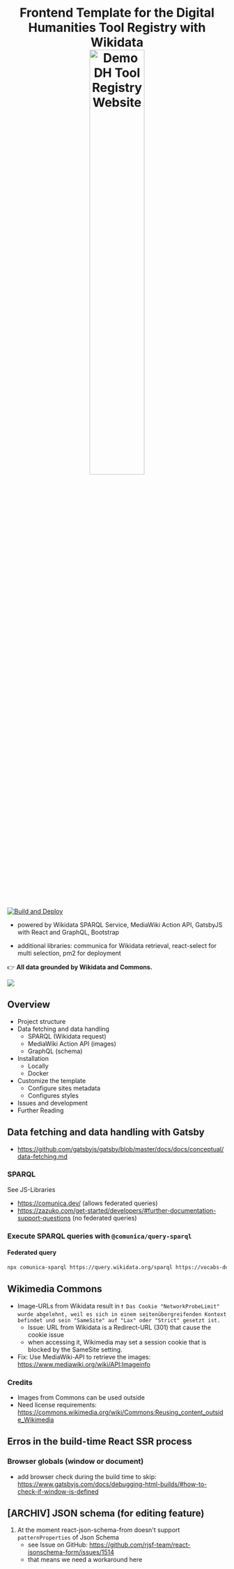 <h1 align="center">
  Frontend Template for the Digital Humanities Tool Registry with Wikidata
<br />
<img src="./docs/teaser-img.png" width="50%" alt="Demo DH Tool Registry Website" /> 
<br />
</h1>

[![Build and Deploy](https://github.com/FuReSH/tool-storage-interface/actions/workflows/gatsby.yml/badge.svg?branch=main)](https://github.com/FuReSH/tool-storage-interface/actions/workflows/gatsby.yml)


- powered by Wikidata SPARQL Service, MediaWiki Action API, GatsbyJS with React and GraphQL, Bootstrap
<!-- - uses SSR and DFR strategies -->
- additional libraries: communica for Wikidata retrieval, react-select for multi selection, pm2 for deployment

<!-- Add Abstract here -->

👉 **All data grounded by Wikidata and Commons.**

![](./docs/tr-screenshot.png)

## Overview

- Project structure
- Data fetching and data handling
    - SPARQL (Wikidata request)
    - MediaWiki Action API (images)
    - GraphQL (schema)
- Installation
    - Locally
    - Docker
- Customize the template
    - Configure sites metadata
    - Configures styles
- Issues and development
- Further Reading

## Data fetching and data handling with Gatsby

- https://github.com/gatsbyjs/gatsby/blob/master/docs/docs/conceptual/data-fetching.md

### SPARQL

See JS-Libraries

- https://comunica.dev/ (allows federated queries)
- https://zazuko.com/get-started/developers/#further-documentation-support-questions (no federated queries)

### Execute SPARQL queries with `@comunica/query-sparql`

#### Federated query

```bash
npx comunica-sparql https://query.wikidata.org/sparql https://vocabs-downloads.acdh.oeaw.ac.at/vocabs-main/Humanities/TaDiRAH/tadirah.ttl -f ./data/federated-sparql.rq --log-level debug
```

## Wikimedia Commons

- Image-URLs from Wikidata result in `❗ Das Cookie "NetworkProbeLimit" wurde abgelehnt, weil es sich in einem seitenübergreifenden Kontext befindet und sein "SameSite" auf "Lax" oder "Strict" gesetzt ist.`
    - Issue: URL from Wikidata is a Redirect-URL (301) that cause the cookie issue
    - when accessing it, Wikimedia may set a session cookie that is blocked by the SameSite setting.
- Fix: Use MediaWiki-API to retrieve the images: https://www.mediawiki.org/wiki/API:Imageinfo

### Credits

- Images from Commons can be used outside 
- Need license requirements: https://commons.wikimedia.org/wiki/Commons:Reusing_content_outside_Wikimedia

## Erros in the build-time React SSR process

### Browser globals (window or document)

- add browser check during the build time to skip: https://www.gatsbyjs.com/docs/debugging-html-builds/#how-to-check-if-window-is-defined

## [ARCHIV] JSON schema (for editing feature)

1. At the moment react-json-schema-from doesn't support `patternProperties` of Json Schema
    - see Issue on GitHub: https://github.com/rjsf-team/react-jsonschema-form/issues/1514
    - that means we need a workaround here